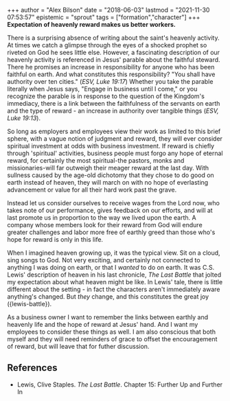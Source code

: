 +++
author = "Alex Bilson"
date = "2018-06-03"
lastmod = "2021-11-30 07:53:57"
epistemic = "sprout"
tags = ["formation","character"]
+++
**Expectation of heavenly reward makes us better workers.**

There is a surprising absence of writing about the saint's heavenly activity.  At times we catch a glimpse through the eyes of a shocked prophet so riveted on God he sees little else.  However, a fascinating description of our heavenly activity is referenced in Jesus' parable about the faithful steward.  There he promises an increase in responsibility for anyone who has been faithful on earth.  And what constitutes this responsibility?  "You shall have authority over ten cities." (_ESV, Luke 19:17_)  Whether you take the parable literally when Jesus says, "Engage in business until I come," or you recognize the parable is in response to the question of the Kingdom's immediacy, there is a link between the faithfulness of the servants on earth and the type of reward - an increase in authority over tangible things (_ESV, Luke 19:13_).

So long as employers and employees view their work as limited to this brief sphere, with a vague notion of judgment and reward, they will ever consider spiritual investment at odds with business investment.  If reward is chiefly through 'spiritual' activities, business people must forgo any hope of eternal reward, for certainly the most spiritual-the pastors, monks and missionaries-will far outweigh their meager reward at the last day.  With sullness caused by the age-old dichotomy that they chose to do good on earth instead of heaven, they will march on with no hope of everlasting advancement or value for all their hard work past the grave.

Instead let us consider ourselves to receive wages from the Lord now, who takes note of our performance, gives feedback on our efforts, and will at last promote us in proportion to the way we lived upon the earth.  A company whose members look for their reward from God will endure greater challenges and labor more free of earthly greed than those who's hope for reward is only in this life.

When I imagined heaven growing up, it was the typical view.  Sit on a cloud, sing songs to God.  Not very exciting, and certainly not connected to anything I was doing on earth, or that I _wanted_ to do on earth.  It was C.S. Lewis' description of heaven in his last chronicle, _The Last Battle_ that jolted my expectation about what heaven might be like.  In Lewis' tale, there is little different about the setting - in fact the characters aren't immediately aware anything's changed.  But _they_ change, and this constitutes the great joy ({lewis-battle}).

As a business owner I want to remember the links between earthly and heavenly life and the hope of reward at Jesus' hand.  And I want my employees to consider these things as well.  I am also conscious that both myself and they will need reminders of grace to offset the encouragement of reward, but will leave that for futher discussion.

## References

- Lewis, Clive Staples. _The Last Battle_. Chapter 15: Further Up and Further In

